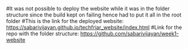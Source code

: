 #It was not possible to deploy the website while it was in the folder structure since the build kept on failing hence had to put it all in the root folder
#This is the link for the deployed website: https://sabarivijayan.github.io/techfriar_website/index.html
#Link for the repo with the folder structure: https://github.com/sabarivijayan/week1-website
